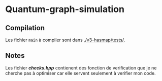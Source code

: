 # Quantum-graph-simulation

## Compilation

Les fichier `main` à compiler sont dans [./v3-hasmap/tests/](./v4/tests/).

## Notes

Les fichier **_checks.hpp_** contienent des fonction de verification que je ne cherche pas à optimiser car elle servent seulement à verifier mon code.